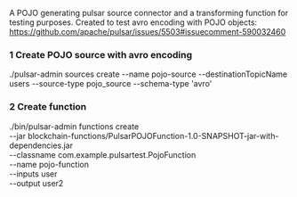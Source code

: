 A POJO generating pulsar source connector and a transforming function for testing purposes. Created to test avro encoding with POJO objects: https://github.com/apache/pulsar/issues/5503#issuecomment-590032460

### 1 Create POJO source with avro encoding
./pulsar-admin sources create --name pojo-source --destinationTopicName users --source-type pojo_source --schema-type 'avro'

### 2 Create function
./bin/pulsar-admin functions create \
  --jar blockchain-functions/PulsarPOJOFunction-1.0-SNAPSHOT-jar-with-dependencies.jar \
  --classname com.example.pulsartest.PojoFunction \
  --name pojo-function \
  --inputs user \
  --output user2

